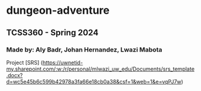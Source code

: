 # dungeon-adventure
## TCSS360 - Spring 2024
### Made by: Aly Badr, Johan Hernandez, Lwazi Mabota
Project [SRS] (https://uwnetid-my.sharepoint.com/:w:/r/personal/mlwazi_uw_edu/Documents/srs_template.docx?d=wc5e45b6c599b42978a3fa66e18cb0a38&csf=1&web=1&e=vqPJ7w)
